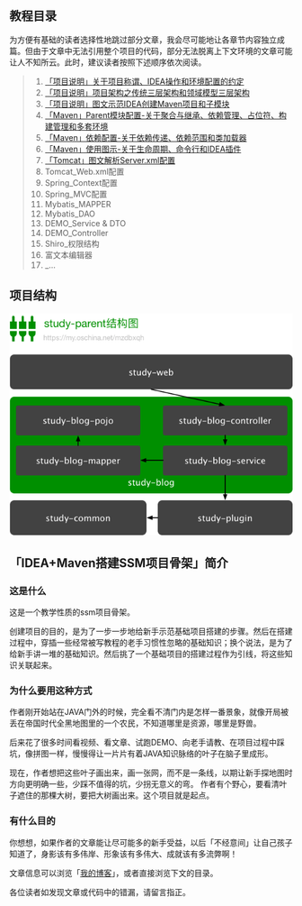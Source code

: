 ## 教程目录
为方便有基础的读者选择性地跳过部分文章，我会尽可能地让各章节内容独立成篇。但由于文章中无法引用整个项目的代码，部分无法脱离上下文环境的文章可能让人不知所云。此时，建议读者按照下述顺序依次阅读。
> 1. [「项目说明」关于项目称谓、IDEA操作和环境配置的约定](https://my.oschina.net/mzdbxqh/blog/837913)
> 1. [「项目说明」项目架构之传统三层架构和领域模型三层架构
](https://my.oschina.net/mzdbxqh/blog/865046)
> 1. [「项目说明」图文示范IDEA创建Maven项目和子模块](https://my.oschina.net/mzdbxqh/blog/845979)
> 1. [「Maven」Parent模块配置-关于聚合与继承、依赖管理、占位符、构建管理和多套环境](https://my.oschina.net/mzdbxqh/blog/846018)
> 1. [「Maven」依赖配置-关于依赖传递、依赖范围和类加载器](https://my.oschina.net/mzdbxqh/blog/847313)
> 1. [「Maven」使用图示-关于生命周期、命令行和IDEA插件](https://my.oschina.net/mzdbxqh/blog/849040)
> 1. [「Tomcat」图文解析Server.xml配置](https://my.oschina.net/mzdbxqh/blog/868011)
> 1. Tomcat_Web.xml配置
> 1. Spring_Context配置
> 1. Spring_MVC配置
> 1. Mybatis_MAPPER
> 1. Mybatis_DAO
> 1. DEMO_Service & DTO
> 1. DEMO_Controller
> 1. Shiro_权限结构
> 1. 富文本编辑器
> 1. _...


## 项目结构
![项目结构](/doc/structure.png)

## 「IDEA+Maven搭建SSM项目骨架」简介
### 这是什么

这是一个教学性质的ssm项目骨架。

创建项目的目的，是为了一步一步地给新手示范基础项目搭建的步骤。然后在搭建过程中，穿插一些经常被写教程的老手习惯性忽略的基础知识；换个说法，是为了给新手讲一堆的基础知识。然后挑了一个基础项目的搭建过程作为引线，将这些知识关联起来。

### 为什么要用这种方式

作者刚开始站在JAVA门外的时候，完全看不清门内是怎样一番景象，就像开局被丢在帝国时代全黑地图里的一个农民，不知道哪里是资源，哪里是野兽。

后来花了很多时间看视频、看文章、试跑DEMO、向老手请教、在项目过程中踩坑，像拼图一样，慢慢得让一片片有着JAVA知识脉络的叶子在脑子里成形。

现在，作者想把这些叶子画出来，画一张网，而不是一条线，以期让新手探地图时方向更明确一些，少踩不值得的坑，少拐无意义的弯。
作者有个野心，要看清叶子遮住的那棵大树，要把大树画出来。这个项目就是起点。

### 有什么目的

你想想，如果作者的文章能让尽可能多的新手受益，以后「不经意间」让自己孩子知道了，身影该有多伟岸、形象该有多伟大、成就该有多流弊啊！

文章信息可以浏览「[我的博客](https://my.oschina.net/mzdbxqh)」，或者直接浏览下文的目录。

各位读者如发现文章或代码中的错漏，请留言指正。





